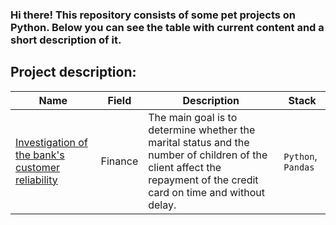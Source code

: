 ### Hi there! This repository consists of some pet projects on Python. Below you can see the table with current content and a short description of it.
## Project description:
|Name   	|Field   	|Description   	|Stack   	|
|---	|---	|---	|---	|
|[Investigation of the bank's customer reliability](https://github.com/Solar-P/Data_analytics_projects_python/blob/5266e5f18fc69352fb2ea274e6c4ac41e7742cf3/Banking_analytics/Investigation_of_customer_reliability.ipynb) | Finance | The main goal is to determine whether the marital status and the number of children of the client affect the repayment of the credit card on time and without delay. | `Python`, `Pandas`|
